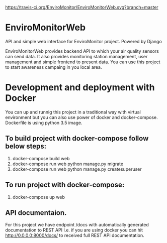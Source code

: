https://travis-ci.org/EnviroMonitor/EnviroMonitorWeb.svg?branch=master

# EnviroMonitorWeb

API and simple web interface for EnviroMonitor project. Powered by Django

EnviroMonitorWeb provides backend API to which your air quality sensors can send data. It also provides monitoring station management, user management and simple frontend to present data. You can use this project to start awareness campaing in you local area.

# Development and deployment with Docker
You can up and runnig this project in a traditional way with virtual environment but you can also use power of docker and docker-compose.
Dockerfile is using python 3.5 image.

## To build project with docker-compose follow below steps:
1. docker-compose build web
2. docker-compose run web python manage.py migrate
3. docker-compose run web python manage.py createsuperuser

## To run project with docker-compose:
1. docker-compose up web

## API documentaion.
For this project we have endpoint /docs with automatically generated documentation to REST API
I.e. if you are using docker you can hit http://0.0.0.0:8000/docs/ to received full REST API documentation.